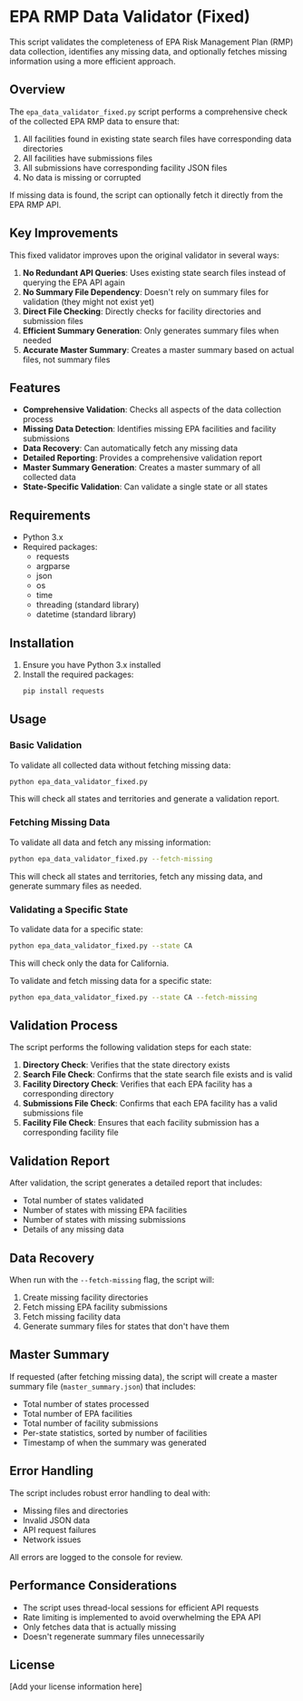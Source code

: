 # EPA RMP Data Validator (Fixed)

This script validates the completeness of EPA Risk Management Plan (RMP) data collection, identifies any missing data, and optionally fetches missing information using a more efficient approach.

## Overview

The `epa_data_validator_fixed.py` script performs a comprehensive check of the collected EPA RMP data to ensure that:

1. All facilities found in existing state search files have corresponding data directories
2. All facilities have submissions files
3. All submissions have corresponding facility JSON files
4. No data is missing or corrupted

If missing data is found, the script can optionally fetch it directly from the EPA RMP API.

## Key Improvements

This fixed validator improves upon the original validator in several ways:

1. **No Redundant API Queries**: Uses existing state search files instead of querying the EPA API again
2. **No Summary File Dependency**: Doesn't rely on summary files for validation (they might not exist yet)
3. **Direct File Checking**: Directly checks for facility directories and submission files
4. **Efficient Summary Generation**: Only generates summary files when needed
5. **Accurate Master Summary**: Creates a master summary based on actual files, not summary files

## Features

- **Comprehensive Validation**: Checks all aspects of the data collection process
- **Missing Data Detection**: Identifies missing EPA facilities and facility submissions
- **Data Recovery**: Can automatically fetch any missing data
- **Detailed Reporting**: Provides a comprehensive validation report
- **Master Summary Generation**: Creates a master summary of all collected data
- **State-Specific Validation**: Can validate a single state or all states

## Requirements

- Python 3.x
- Required packages:
  - requests
  - argparse
  - json
  - os
  - time
  - threading (standard library)
  - datetime (standard library)

## Installation

1. Ensure you have Python 3.x installed
2. Install the required packages:
   ```bash
   pip install requests
   ```

## Usage

### Basic Validation

To validate all collected data without fetching missing data:

```bash
python epa_data_validator_fixed.py
```

This will check all states and territories and generate a validation report.

### Fetching Missing Data

To validate all data and fetch any missing information:

```bash
python epa_data_validator_fixed.py --fetch-missing
```

This will check all states and territories, fetch any missing data, and generate summary files as needed.

### Validating a Specific State

To validate data for a specific state:

```bash
python epa_data_validator_fixed.py --state CA
```

This will check only the data for California.

To validate and fetch missing data for a specific state:

```bash
python epa_data_validator_fixed.py --state CA --fetch-missing
```

## Validation Process

The script performs the following validation steps for each state:

1. **Directory Check**: Verifies that the state directory exists
2. **Search File Check**: Confirms that the state search file exists and is valid
3. **Facility Directory Check**: Verifies that each EPA facility has a corresponding directory
4. **Submissions File Check**: Confirms that each EPA facility has a valid submissions file
5. **Facility File Check**: Ensures that each facility submission has a corresponding facility file

## Validation Report

After validation, the script generates a detailed report that includes:

- Total number of states validated
- Number of states with missing EPA facilities
- Number of states with missing submissions
- Details of any missing data

## Data Recovery

When run with the `--fetch-missing` flag, the script will:

1. Create missing facility directories
2. Fetch missing EPA facility submissions
3. Fetch missing facility data
4. Generate summary files for states that don't have them

## Master Summary

If requested (after fetching missing data), the script will create a master summary file (`master_summary.json`) that includes:

- Total number of states processed
- Total number of EPA facilities
- Total number of facility submissions
- Per-state statistics, sorted by number of facilities
- Timestamp of when the summary was generated

## Error Handling

The script includes robust error handling to deal with:

- Missing files and directories
- Invalid JSON data
- API request failures
- Network issues

All errors are logged to the console for review.

## Performance Considerations

- The script uses thread-local sessions for efficient API requests
- Rate limiting is implemented to avoid overwhelming the EPA API
- Only fetches data that is actually missing
- Doesn't regenerate summary files unnecessarily

## License

[Add your license information here] 